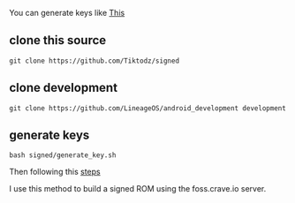 
You can generate keys like [This](https://github.com/Tiktodz/sign/tree/14/lineage-priv/keys)

## clone this source

```
git clone https://github.com/Tiktodz/signed
```

## clone development

```
git clone https://github.com/LineageOS/android_development development
```

## generate keys

```
bash signed/generate_key.sh
```

Then following this [steps](https://gist.github.com/A2L5E0X1/54cb1b3a49030a9ebf8608b4e68073f5#part-2-setting-up-private-vendor-repo)

I use this method to build a signed ROM using the foss.crave.io server.
